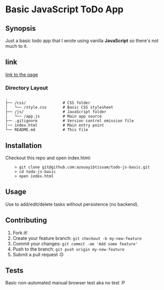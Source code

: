 Basic JavaScript ToDo App
======




## Synopsis

Just a basic todo app that I wrote using vanilla **JavaScript** so there's not much to it.

## link 

[link to the page](https://azouayibtissam.github.io/)


### Directory Layout

```
.
├── /css/                # CSS folder
│   └── /style.css       # Basic CSS stylesheet
├── /js/                 # JavaScript folder
│   └── /app.js          # Main app source
├── .gitignore           # Version control omission file
│── index.html           # Main entry point
└── README.md            # This file
```

## Installation

Checkout this repo and open index.html:

```
	> git clone git@github.com:azouayibtissam/todo-js-basic.git
	> cd todo-js-basic
	> open index.html
```

## Usage

Use to add/edit/delete tasks without persistence (no backend).

## Contributing

1. Fork it!
2. Create your feature branch: `git checkout -b my-new-feature`
3. Commit your changes: `git commit -am 'Add some feature'`
4. Push to the branch: `git push origin my-new-feature`
5. Submit a pull request :D


## Tests

Basic non-automated manual browser test aka no test :P





